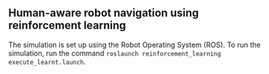 ## Human-aware robot navigation using reinforcement learning

The simulation is set up using the Robot Operating System (ROS).
To run the simulation, run the command `roslaunch reinforcement_learning execute_learnt.launch`.
